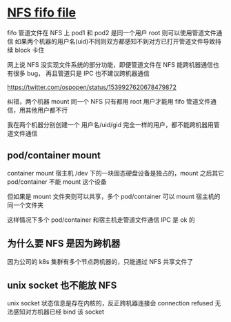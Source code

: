 # [NFS fifo file](/2022/06/nfs_fifo_pipe.md)

fifo 管道文件在 NFS 上
pod1 和 pod2 是同一个用户 root 则可以使用管道文件通信
如果两个机器的用户名(uid)不同则双方都感知不到对方已打开管道文件导致持续 block 卡住

网上说 NFS 没实现文件系统的部分功能，即便管道文件在 NFS 能跨机器通信也有很多 bug，
再且管道只是 IPC 也不建议跨机器通信

https://twitter.com/ospopen/status/1539927620678479872

纠错，两个机器 mount 同一个 NFS 只有都用 root 用户才能用 fifo 管道文件通信，用其他用户都不行

我在两个机器分别创建一个 用户名/uid/gid 完全一样的用户，都不能跨机器用管道文件通信

## pod/container mount

container mount 宿主机 /dev 下的一块固态硬盘设备是独占的，mount 之后其它 pod/container 不能 mount 这个设备

但如果是 mount 文件夹则可以共享，多个 pod/container 可以 mount 宿主机的同一个文件夹

这样情况下多个 pod/container 和宿主机走管道文件通信 IPC 是 ok 的

## 为什么要 NFS 是因为跨机器

因为公司的 k8s 集群有多个节点跨机器的，只能通过 NFS 共享文件了

## unix socket 也不能放 NFS

unix socket 状态信息是存在内核的，反正跨机器连接会 connection refused 无法感知对方机器已经 bind 该 socket
